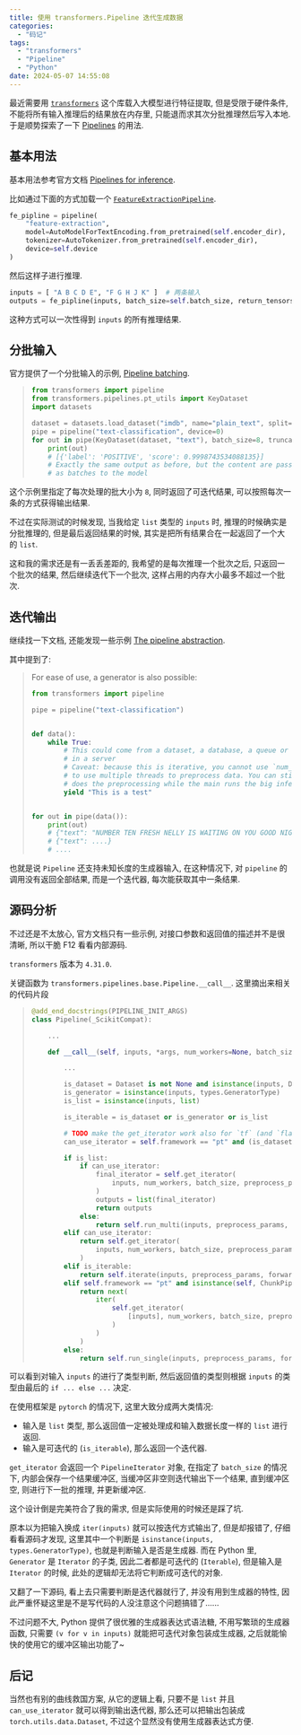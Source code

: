 ```yaml
---
title: 使用 transformers.Pipeline 迭代生成数据
categories:
  - "码记"
tags:
  - "transformers"
  - "Pipeline"
  - "Python"
date: 2024-05-07 14:55:08
---
```


最近需要用 [`transformers`](https://huggingface.co/docs/transformers/index) 这个库载入大模型进行特征提取, 但是受限于硬件条件, 不能将所有输入推理后的结果放在内存里, 只能退而求其次分批推理然后写入本地. 于是顺势探索了一下 [Pipelines](https://huggingface.co/docs/transformers/main_classes/pipelines) 的用法.

<!-- more -->

## 基本用法

基本用法参考官方文档 [Pipelines for inference](https://huggingface.co/docs/transformers/pipeline_tutorial).

比如通过下面的方式加载一个 [`FeatureExtractionPipeline`](https://huggingface.co/docs/transformers/main_classes/pipelines#transformers.FeatureExtractionPipeline).

```python
fe_pipline = pipeline(
    "feature-extraction",
    model=AutoModelForTextEncoding.from_pretrained(self.encoder_dir),  # BERT 模型
    tokenizer=AutoTokenizer.from_pretrained(self.encoder_dir),
    device=self.device
)
```

然后这样子进行推理.

```python
inputs = [ "A B C D E", "F G H J K" ]  # 两条输入
outputs = fe_pipline(inputs, batch_size=self.batch_size, return_tensors=False)  # (2, L, E)
```

这种方式可以一次性得到 `inputs` 的所有推理结果.

## 分批输入

官方提供了一个分批输入的示例, [Pipeline batching](https://huggingface.co/docs/transformers/main_classes/pipelines#pipeline-batching).

> ```python
> from transformers import pipeline
> from transformers.pipelines.pt_utils import KeyDataset
> import datasets
> 
> dataset = datasets.load_dataset("imdb", name="plain_text", split="unsupervised")
> pipe = pipeline("text-classification", device=0)
> for out in pipe(KeyDataset(dataset, "text"), batch_size=8, truncation="only_first"):
>     print(out)
>     # [{'label': 'POSITIVE', 'score': 0.9998743534088135}]
>     # Exactly the same output as before, but the content are passed
>     # as batches to the model
> ```

这个示例里指定了每次处理的批大小为 `8`, 同时返回了可迭代结果, 可以按照每次一条的方式获得输出结果.

不过在实际测试的时候发现, 当我给定 `list` 类型的 `inputs` 时, 推理的时候确实是分批推理的, 但是最后返回结果的时候, 其实是把所有结果合在一起返回了一个大的 `list`.

这和我的需求还是有一丢丢差距的, 我希望的是每次推理一个批次之后, 只返回一个批次的结果, 然后继续迭代下一个批次, 这样占用的内存大小最多不超过一个批次.

## 迭代输出

继续找一下文档, 还能发现一些示例 [The pipeline abstraction](https://huggingface.co/docs/transformers/main_classes/pipelines#transformers.pipeline).

其中提到了:

> For ease of use, a generator is also possible:
>
> ```python
> from transformers import pipeline
> 
> pipe = pipeline("text-classification")
> 
> 
> def data():
>     while True:
>         # This could come from a dataset, a database, a queue or HTTP request
>         # in a server
>         # Caveat: because this is iterative, you cannot use `num_workers > 1` variable
>         # to use multiple threads to preprocess data. You can still have 1 thread that
>         # does the preprocessing while the main runs the big inference
>         yield "This is a test"
> 
> 
> for out in pipe(data()):
>     print(out)
>     # {"text": "NUMBER TEN FRESH NELLY IS WAITING ON YOU GOOD NIGHT HUSBAND"}
>     # {"text": ....}
>     # ....
> ```

也就是说 `Pipeline` 还支持未知长度的生成器输入, 在这种情况下, 对 `pipeline` 的调用没有返回全部结果, 而是一个迭代器, 每次能获取其中一条结果.

## 源码分析

不过还是不太放心, 官方文档只有一些示例, 对接口参数和返回值的描述并不是很清晰, 所以干脆 F12 看看内部源码.

`transformers` 版本为 `4.31.0`.

关键函数为 `transformers.pipelines.base.Pipeline.__call__`. 这里摘出来相关的代码片段

> ```python
> @add_end_docstrings(PIPELINE_INIT_ARGS)
> class Pipeline(_ScikitCompat):
>
>     ...
>
>     def __call__(self, inputs, *args, num_workers=None, batch_size=None, **kwargs):
>
>         ...
> 
>         is_dataset = Dataset is not None and isinstance(inputs, Dataset)
>         is_generator = isinstance(inputs, types.GeneratorType)
>         is_list = isinstance(inputs, list)
> 
>         is_iterable = is_dataset or is_generator or is_list
> 
>         # TODO make the get_iterator work also for `tf` (and `flax`).
>         can_use_iterator = self.framework == "pt" and (is_dataset or is_generator or is_list)
> 
>         if is_list:
>             if can_use_iterator:
>                 final_iterator = self.get_iterator(
>                     inputs, num_workers, batch_size, preprocess_params, forward_params, postprocess_params
>                 )
>                 outputs = list(final_iterator)
>                 return outputs
>             else:
>                 return self.run_multi(inputs, preprocess_params, forward_params, postprocess_params)
>         elif can_use_iterator:
>             return self.get_iterator(
>                 inputs, num_workers, batch_size, preprocess_params, forward_params, postprocess_params
>             )
>         elif is_iterable:
>             return self.iterate(inputs, preprocess_params, forward_params, postprocess_params)
>         elif self.framework == "pt" and isinstance(self, ChunkPipeline):
>             return next(
>                 iter(
>                     self.get_iterator(
>                         [inputs], num_workers, batch_size, preprocess_params, forward_params, postprocess_params
>                     )
>                 )
>             )
>         else:
>             return self.run_single(inputs, preprocess_params, forward_params, postprocess_params)
> ```

可以看到对输入 `inputs` 的进行了类型判断, 然后返回值的类型则根据 `inputs` 的类型由最后的 `if ... else ...` 决定.

在使用框架是 `pytorch` 的情况下, 这里大致分成两大类情况:

- 输入是 `list` 类型, 那么返回值一定被处理成和输入数据长度一样的 `list` 进行返回.
- 输入是可迭代的 (`is_iterable`), 那么返回一个迭代器.

`get_iterator` 会返回一个 `PipelineIterator` 对象, 在指定了 `batch_size` 的情况下, 内部会保存一个结果缓冲区, 当缓冲区非空则迭代输出下一个结果, 直到缓冲区空, 则进行下一批的推理, 并更新缓冲区.

这个设计倒是完美符合了我的需求, 但是实际使用的时候还是踩了坑.

原本以为把输入换成 `iter(inputs)` 就可以按迭代方式输出了, 但是却报错了, 仔细看看源码才发现, 这里其中一个判断是 `isinstance(inputs, types.GeneratorType)`, 也就是判断输入是否是生成器. 而在 Python 里, `Generator` 是 `Iterator` 的子类, 因此二者都是可迭代的 (`Iterable`), 但是输入是 `Iterator` 的时候, 此处的逻辑却无法将它判断成可迭代的对象.

又翻了一下源码, 看上去只需要判断是迭代器就行了, 并没有用到生成器的特性, 因此严重怀疑这里是不是写代码的人没注意这个问题搞错了......

不过问题不大, Python 提供了很优雅的生成器表达式语法糖, 不用写繁琐的生成器函数, 只需要 `(v for v in inputs)` 就能把可迭代对象包装成生成器, 之后就能愉快的使用它的缓冲区输出功能了~

## 后记

当然也有别的曲线救国方案, 从它的逻辑上看, 只要不是 `list` 并且 `can_use_iterator` 就可以得到输出迭代器, 那么还可以把输出包装成 `torch.utils.data.Dataset`, 不过这个显然没有使用生成器表达式方便.
